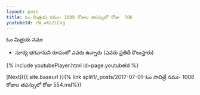 ```yaml
---
layout: post
title: ఓం మిత్రయ నమః- 1008 రోజుల తపస్సులో రోజు  506
youtubeId: cW_wXoZLCvg
---
```

 
 
 ఓం మిత్రయ నమః  
 
 -  సూర్య భగవానుని రూపంలో ఎవరు ఉన్నారు (ఎవరు ప్రతిదీ కొలుస్తారు) 
 
  
 
  
 
 
 
 
 
 


{% include youtubePlayer.html id=page.youtubeId %}
 
[Next]({{ site.baseurl }}{% link  split1/_posts/2017-07-01-ఓం సావిత్రే నమః- 1008 రోజుల తపస్సులో రోజు  554.md%})
 
